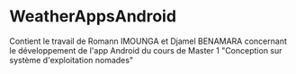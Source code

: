 # WeatherAppsAndroid
Contient le travail de Romann IMOUNGA et Djamel BENAMARA concernant le développement de l'app Android du cours de Master 1 "Conception sur système d'exploitation nomades" 
